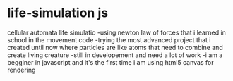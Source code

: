 # life-simulation js
 cellular automata life simulatio 
-using newton  law of forces that i learned in school in the movement code
-trying the most advanced project that i created until now where particles are like atoms that need to combine and create living creature 
-still in developement and need a lot of work
-i am a begginer in javascript and it's the first time i am using html5 canvas for rendering
